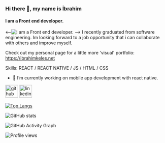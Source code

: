 <!--### Hi there 👋


**ibrahimkeles61/ibrahimkeles61** is a ✨ _special_ ✨ repository because its `README.md` (this file) appears on your GitHub profile.

Here are some ideas to get you started:

- 🔭 I’m currently working on ...
- 🌱 I’m currently learning ...
- 👯 I’m looking to collaborate on ...
- 🤔 I’m looking for help with ...
- 💬 Ask me about ...
- 📫 How to reach me: ...
- 😄 Pronouns: ...
- ⚡ Fun fact: ...
-->
### Hi there 👋, my name is İbrahim
#### I am a Front end developer.
<--![I am a Front end developer.](https://t3.ftcdn.net/jpg/03/18/60/62/360_F_318606217_Hk8jo2MVoI33SQOkYrfOF929J7JgIP0P.jpg)
-->
I recently graduated from software engineering. Im looking forward to a job opportunity that i can collaborate with others and improve myself.

Check out my personal page for a little more 'visual' portfolio: https://ibrahimkeles.net

Skills: REACT / REACT NATIVE / JS / HTML / CSS

- 🔭 I’m currently working on mobile app development with react native. 


[<img src='https://cdn.jsdelivr.net/npm/simple-icons@3.0.1/icons/github.svg' alt='github' height='40'>](https://github.com/ibrahimkeles61)  [<img src='https://cdn.jsdelivr.net/npm/simple-icons@3.0.1/icons/linkedin.svg' alt='linkedin' height='40'>](https://www.linkedin.com/in/ibrahim-keleş-0a0967242/)  

[![Top Langs](https://github-readme-stats.vercel.app/api/top-langs/?username=ibrahimkeles61)](https://github.com/anuraghazra/github-readme-stats)

![GitHub stats](https://github-readme-stats.vercel.app/api?username=ibrahimkeles61&show_icons=true)  

![GitHub Activity Graph](https://activity-graph.herokuapp.com/graph?username=ibrahimkeles61)  

![Profile views](https://gpvc.arturio.dev/ibrahimkeles61)  
